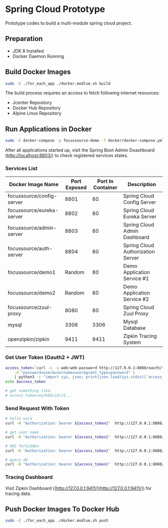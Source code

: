 # Spring Cloud Prototype

Prototype codes to build a multi-module spring cloud project.

## Preparation

- JDK 8 Installed
- Docker Daemon Running

## Build Docker Images

```bash
sudo -E ./for_each_app ./docker.modlue.sh build
```
The build process requires an access to fetch following internet resources:
- Jcenter Repository
- Docker Hub Repository
- Alpine Linux Repository

## Run Applications in Docker
```bash
sudo -E docker-compose -p focussource-demo -f docker/docker-compose.yml up -d
```
 
After all applications started up, visit the Spring Boot Admin Doashboard
([http://localhost:8803/](http://localhost:8803/)) to check registered services states.

### Services List

| Docker Image Name         | Port Exposed | Port In Container| Description                       |
| ------------------------- | ------------ | ---------------- | --------------------------------- |
| focussource/config-server | 8801         | 80               | Spring Cloud Config Server        |
| focussource/eureka-server | 8802         | 80               | Spring Cloud Eureka Server        |
| focussource/admin-server  | 8803         | 80               | Spring Cloud Admin Dashboard      |
| focussource/auth-server   | 8804         | 80               | Spring Cloud Authorization Server |
| focussource/demo1         | Random       | 80               | Demo Application Service #1       |
| focussource/demo2         | Random       | 80               | Demo Application Service #2       |
| focussource/zuul-proxy    | 8080         | 80               | Spring Cloud Zuul Proxy           |
| mysql                     | 3306         | 3306             | Mysql Database                    |
| openzipkin/zipkin         | 9411         | 9411             | Zipkin Tracing System             |

### Get User Token (Oauth2 + JWT)

```bash
access_token=`curl -s -u web:web-password http://127.0.0.1:8080/oauth/token \
    -d "password=user&username=user&grant_type=password" \
    | python3 -c "import sys, json; print(json.load(sys.stdin)['access_token'])"`
echo $access_token

# get something like:
# access_token=eyJhbGciOiJI...
```

### Send Request With Token

```bash
# hello word
curl -H "Authorization: bearer ${access_token}"  http://127.0.0.1:8080/demo2/find

# get user name
curl -H "Authorization: bearer ${access_token}"  http://127.0.0.1:8080/demo1/security/name

# 403 forbidden
curl -H "Authorization: bearer ${access_token}"  http://127.0.0.1:8080/demo1/security/checkAdmin

# query db
curl -H "Authorization: bearer ${access_token}"  http://127.0.0.1:8080/demo1/v1/list
```

### Tracing Dashboard

Visit Zipkin Dashboard ([http://127.0.0.1:9411/](http://127.0.0.1:9411/)) for  tracing data.

## Push Docker Images To Docker Hub
```bash
sudo -E ./for_each_app ./docker.modlue.sh push
```
